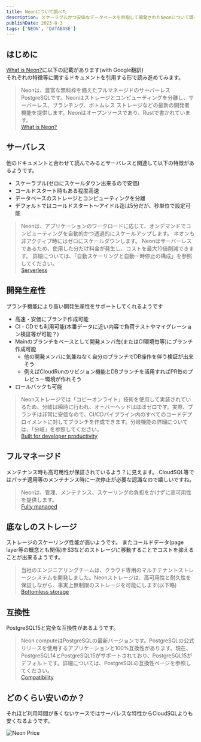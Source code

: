 ```yaml
---
title: Neonについて調べた
description: スケーラブルかつ安価なデータベースを目指して開発されたNeonについて調べた
publishDate: 2023-8-3
tags: ['NEON', 'DATABASE']
---
```


## はじめに

[What is Neon?](https://neon.tech/docs/introduction/about)に以下の記載があります(with Google翻訳)  
それぞれの特徴等に関するドキュメントを引用する形で読み進めてみます。

> Neonは、豊富な無料枠を備えたフルマネージドのサーバーレスPostgreSQLです。Neonはストレージとコンピューティングを分離し、サーバーレス、ブランチング、ボトムレス ストレージなどの最新の開発者機能を提供します。Neonはオープンソースであり、Rustで書かれています。  
> [What is Neon?](https://neon.tech/docs/introduction/about)

## サーバレス

他のドキュメントと合わせて読んでみるとサーバレスと関連して以下の特徴があるようです。

- スケーラブル(ゼロにスケールダウン出来るので安価)
- コールドスタート時もある程度高速
- データベースのストレージとコンピューティングを分離
- デフォルトではコールドスタート〜アイドル迄は5分だが、秒単位で設定可能

> Neonは、アプリケーションのワークロードに応じて、オンデマンドでコンピューティングを自動的かつ透過的にスケールアップします。 ネオンも非アクティブ時にはゼロにスケールダウンします。 Neonはサーバーレスであるため、使用した分だけ料金が発生し、コストを最大10倍削減できます。 詳細については、「自動スケーリングと自動一時停止の構成」を参照してください。  
> [Serverless](https://neon.tech/docs/introduction/about#serverless)

## 開発生産性

ブランチ機能により高い開発生産性をサポートしてくれるようです

- 高速・安価にブランチ作成可能
- CI・CDでも利用可能(本番データに近い内容で負荷テストやマイグレーション検証等が可能？)
- Mainのブランチをベースとして開発メンバ毎(またはCI環境毎等)にブランチ作成可能
  - 他の開発メンバに気兼ねなく自分のブランチでDB操作を伴う検証が出来そう
  - 例えばCloudRunのリビジョン機能とDBブランチを活用すればPR毎のプレビュー環境が作れそう
- ロールバックも可能

> Neonストレージでは「コピーオンライト」技術を使用して実装されているため、分岐は瞬時に行われ、オーバーヘッドはほぼゼロです。実際、ブランチは非常に安価なので、CI/CDパイプライン内のすべてのコードデプロイメントに対してブランチを作成できます。分岐機能の詳細については、「分岐」を参照してください。  
> [Built for developer productivity](https://neon.tech/docs/introduction/about#built-for-developer-productivity)

## フルマネージド

メンテナンス時も高可用性が保証されているよう？に見えます。
CloudSQL等ではパッチ適用等のメンテナンス時に一次停止が必要な認識なので嬉しいですね。

> Neonは、管理、メンテナンス、スケーリングの負担をかけずに高可用性を提供します。  
> [Fully managed](https://neon.tech/docs/introduction/about#fully-managed)

## 底なしのストレージ

ストレージのスケーリング性能が高いようです。
またコールドデータ(page layer等の概念とも関係)をS3などのストレージに移動することでコストを抑えることが出来るようです。

> 当社のエンジニアリングチームは、クラウド専用のマルチテナントストレージシステムを開発しました。Neonストレージは、高可用性と耐久性を保証しながら、事実上無制限のストレージを可能にします(以下略)  
> [Bottomless storage](https://neon.tech/docs/introduction/about#bottomless-storage)

## 互換性

PostgreSQL15と完全な互換性があるようです。

> Neon computeはPostgreSQLの最新バージョンです。PostgreSQLの公式リリースを使用するアプリケーションと100%互換性があります。現在、PostgreSQL14とPostgreSQL15がサポートされており、PostgreSQL15がデフォルトです。詳細については、PostgreSQLの互換性ページを参照してください。  
> [Compatibility](https://neon.tech/docs/introduction/about#compatibility)

## どのくらい安いのか？

それほど利用時間が多くないケースではサーバレスな特性からCloudSQLよりも安くなるようです。

![Neon Price](/posts/neon/img.png)

